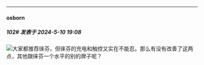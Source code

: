 ﻿
*****

####  osborn  
##### 102#       发表于 2024-5-10 19:08

<img src="https://static.saraba1st.com/image/smiley/face2017/068.png" referrerpolicy="no-referrer">大家都推荐徕芬，但徕芬的充电和触控又实在不能忍。那么有没有改善了这两点，其他跟徕芬一个水平的别的牌子呢？

